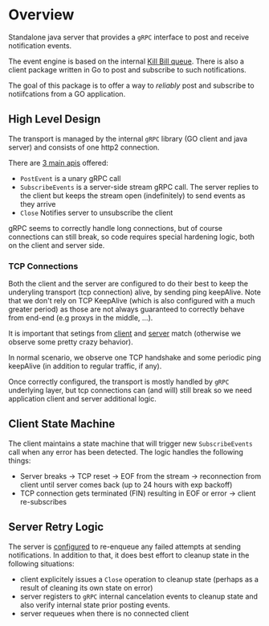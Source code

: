 # Overview

Standalone java server that provides a `gRPC` interface to post and receive notification events.

The event engine is based on the internal [Kill Bill queue](https://github.com/killbill/killbill-commons/tree/master/queue).
There is also a client package written in Go to post and subscribe to such notifications.

The goal of this package is to offer a way to *reliably* post and subscribe to notiifcations from a GO application.


## High Level Design

The transport is managed by the internal `gRPC` library (GO client and java server) and consists of one http2 connection.

There are [3 main apis](https://github.com/killbill/standalone-queue/blob/master/api/queue.proto#L13) offered:
* `PostEvent` is a unary gRPC call
* `SubscribeEvents` is a server-side stream gRPC call. The server replies to the client but keeps the stream open (indefinitely) to send events as they arrive
* `Close` Notifies server to unsubscribe the client


gRPC seems to correctly handle long connections, but of course connections can still break, so code requires special hardening logic, both on the client and server side.


### TCP Connections

Both the client and the server are configured to do their best to keep the underyling transport (tcp connection) alive, by sending ping keepAlive.
Note that we don't rely on TCP KeepAlive (which is also configured with a much greater period) as those are not always guaranteed to correctly
behave from end-end (e.g proxys in the middle, ...).

It is important that setings from [client](https://github.com/killbill/standalone-queue/blob/master/queue-client/src/queue/client.go#L258) and [server](https://github.com/killbill/standalone-queue/blob/master/queue-server/src/main/java/org/killbill/queue/standalone/rpc/QueueServer.java#L103)
match (otherwise we observe some pretty crazy behavior).

In normal scenario, we observe one TCP handshake and some periodic ping keepAlive (in addition to regular traffic, if any).

Once correctly configured, the transport is mostly handled by `gRPC` underlying layer, but tcp connections can (and will) still break so we need application client and server additional logic.

## Client State Machine

The client maintains a state machine that will trigger new `SubscribeEvents` call when any error has been detected.
The logic handles the following things:
* Server breaks -> TCP reset -> EOF from the stream -> reconnection from client until server comes back (up to 24 hours with exp backoff)
* TCP connection gets terminated (FIN) resulting in EOF or error -> client re-subscribes

## Server Retry Logic

The server is [configured](https://github.com/killbill/standalone-queue/blob/master/queue-server/src/main/java/org/killbill/queue/standalone/StandaloneNotificationQueueHandler.java#L44) 
to re-enqueue any failed attempts at sending notifications. In addition to that, it does best effort to cleanup state in the following situations:
* client explicitely issues a `Close` operation to cleanup state (perhaps as a result of cleaning its own state on error)
* server registers to `gRPC` internal cancelation events to cleanup state and also verify internal state prior posting events.
* server requeues when there is no connected client







